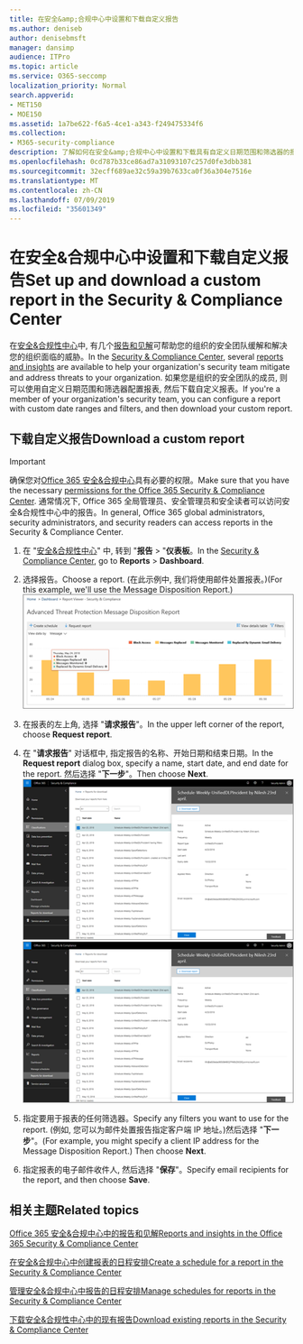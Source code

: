 ```yaml
---
title: 在安全&amp;合规中心中设置和下载自定义报告
ms.author: deniseb
author: denisebmsft
manager: dansimp
audience: ITPro
ms.topic: article
ms.service: O365-seccomp
localization_priority: Normal
search.appverid:
- MET150
- MOE150
ms.assetid: 1a7be622-f6a5-4ce1-a343-f249475334f6
ms.collection:
- M365-security-compliance
description: 了解如何在安全&amp;合规中心中设置和下载具有自定义日期范围和筛选器的报表。
ms.openlocfilehash: 0cd787b33ce86ad7a31093107c257d0fe3dbb381
ms.sourcegitcommit: 32ecff689ae32c59a39b7633ca0f36a304e7516e
ms.translationtype: MT
ms.contentlocale: zh-CN
ms.lasthandoff: 07/09/2019
ms.locfileid: "35601349"
---
```

# <a name="set-up-and-download-a-custom-report-in-the-security-amp-compliance-center"></a><span data-ttu-id="615c1-103">在安全&amp;合规中心中设置和下载自定义报告</span><span class="sxs-lookup"><span data-stu-id="615c1-103">Set up and download a custom report in the Security &amp; Compliance Center</span></span>

<span data-ttu-id="615c1-104">在[安全&amp;合规性中心](https://protection.office.com)中, 有几个[报告和见解](reports-and-insights-in-security-and-compliance.md)可帮助您的组织的安全团队缓解和解决您的组织面临的威胁。</span><span class="sxs-lookup"><span data-stu-id="615c1-104">In the [Security &amp; Compliance Center](https://protection.office.com), several [reports and insights](reports-and-insights-in-security-and-compliance.md) are available to help your organization's security team mitigate and address threats to your organization.</span></span> <span data-ttu-id="615c1-105">如果您是组织的安全团队的成员, 则可以使用自定义日期范围和筛选器配置报表, 然后下载自定义报表。</span><span class="sxs-lookup"><span data-stu-id="615c1-105">If you're a member of your organization's security team, you can configure a report with custom date ranges and filters, and then download your custom report.</span></span> 
  
## <a name="download-a-custom-report"></a><span data-ttu-id="615c1-106">下载自定义报告</span><span class="sxs-lookup"><span data-stu-id="615c1-106">Download a custom report</span></span>

> [!IMPORTANT]
> <span data-ttu-id="615c1-107">确保您对[Office 365 安全&amp;合规中心](permissions-in-the-security-and-compliance-center.md)具有必要的权限。</span><span class="sxs-lookup"><span data-stu-id="615c1-107">Make sure that you have the necessary [permissions for the Office 365 Security &amp; Compliance Center](permissions-in-the-security-and-compliance-center.md).</span></span> <span data-ttu-id="615c1-108">通常情况下, Office 365 全局管理员、安全管理员和安全读者可以访问安全&amp;合规性中心中的报告。</span><span class="sxs-lookup"><span data-stu-id="615c1-108">In general, Office 365 global administrators, security administrators, and security readers can access reports in the Security &amp; Compliance Center.</span></span> 
  
1. <span data-ttu-id="615c1-109">在 "[安全&amp;合规性中心](https://protection.office.com)" 中, 转到 "**报告** \> "**仪表板**。</span><span class="sxs-lookup"><span data-stu-id="615c1-109">In the [Security &amp; Compliance Center](https://protection.office.com), go to **Reports** \> **Dashboard**.</span></span>
    
2. <span data-ttu-id="615c1-110">选择报告。</span><span class="sxs-lookup"><span data-stu-id="615c1-110">Choose a report.</span></span> <span data-ttu-id="615c1-111">(在此示例中, 我们将使用邮件处置报表。)</span><span class="sxs-lookup"><span data-stu-id="615c1-111">(For this example, we'll use the Message Disposition Report.)</span></span><br/>![选择 "请求报告" 以下载报告](media/b566925d-b9d9-453d-9bdd-f2637c7ba140.png)
  
3. <span data-ttu-id="615c1-113">在报表的左上角, 选择 "**请求报告**"。</span><span class="sxs-lookup"><span data-stu-id="615c1-113">In the upper left corner of the report, choose **Request report**.</span></span>
    
4. <span data-ttu-id="615c1-114">在 "**请求报告**" 对话框中, 指定报告的名称、开始日期和结束日期。</span><span class="sxs-lookup"><span data-stu-id="615c1-114">In the **Request report** dialog box, specify a name, start date, and end date for the report.</span></span> <span data-ttu-id="615c1-115">然后选择 "**下一步**"。</span><span class="sxs-lookup"><span data-stu-id="615c1-115">Then choose **Next**.</span></span><br/><span data-ttu-id="615c1-116">![在 "安全&amp;合规性中心" 中\> , 选择 "报告报告以供下载"](media/65e625f5-c98c-49fc-9c1f-8c80ec8308fd.png)</span><span class="sxs-lookup"><span data-stu-id="615c1-116">![In the Security &amp; Compliance Center, choose Reports \> Reports for download](media/65e625f5-c98c-49fc-9c1f-8c80ec8308fd.png)</span></span>
  
5. <span data-ttu-id="615c1-117">指定要用于报表的任何筛选器。</span><span class="sxs-lookup"><span data-stu-id="615c1-117">Specify any filters you want to use for the report.</span></span> <span data-ttu-id="615c1-118">(例如, 您可以为邮件处置报告指定客户端 IP 地址。)然后选择 "**下一步**"。</span><span class="sxs-lookup"><span data-stu-id="615c1-118">(For example, you might specify a client IP address for the Message Disposition Report.) Then choose **Next**.</span></span>
    
6. <span data-ttu-id="615c1-119">指定报表的电子邮件收件人, 然后选择 "**保存**"。</span><span class="sxs-lookup"><span data-stu-id="615c1-119">Specify email recipients for the report, and then choose **Save**.</span></span>
    
## <a name="related-topics"></a><span data-ttu-id="615c1-120">相关主题</span><span class="sxs-lookup"><span data-stu-id="615c1-120">Related topics</span></span>

[<span data-ttu-id="615c1-121">Office 365 安全&amp;合规中心中的报告和见解</span><span class="sxs-lookup"><span data-stu-id="615c1-121">Reports and insights in the Office 365 Security &amp; Compliance Center</span></span>](reports-and-insights-in-security-and-compliance.md)
  
[<span data-ttu-id="615c1-122">在安全&amp;合规中心中创建报表的日程安排</span><span class="sxs-lookup"><span data-stu-id="615c1-122">Create a schedule for a report in the Security &amp; Compliance Center</span></span>](create-a-schedule-for-a-report.md)
  
[<span data-ttu-id="615c1-123">管理安全&amp;合规中心中报告的日程安排</span><span class="sxs-lookup"><span data-stu-id="615c1-123">Manage schedules for reports in the Security &amp; Compliance Center</span></span>](manage-schedules-for-multiple-reports.md)
  
[<span data-ttu-id="615c1-124">下载安全&amp;合规性中心中的现有报告</span><span class="sxs-lookup"><span data-stu-id="615c1-124">Download existing reports in the Security &amp; Compliance Center</span></span>](download-existing-reports.md)
  

